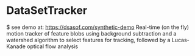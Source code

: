 # DataSetTracker
$ see demo at: https://dsasof.com/synthetic-demo Real-time (on the fly) motion tracker of feature blobs using background subtraction and a watershed algorithm to select features for tracking, followed by a Lucas-Kanade optical flow analysis
